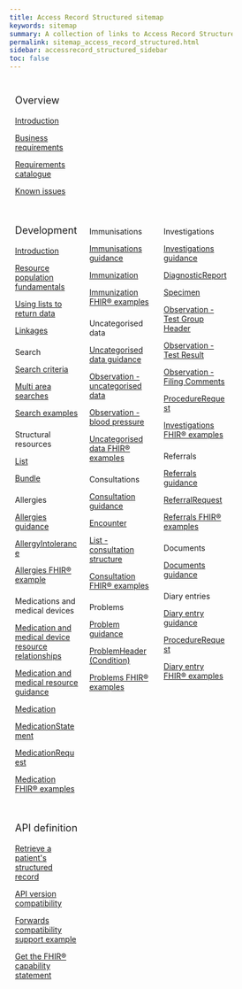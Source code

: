 ```yaml
---
title: Access Record Structured sitemap
keywords: sitemap
summary: A collection of links to Access Record Structured information
permalink: sitemap_access_record_structured.html
sidebar: accessrecord_structured_sidebar
toc: false
---
```

<style>
* {
  box-sizing: border-box;
}

/*Create three equal columns that floats next to each other*/
.column {
  float: left;
  width: 33.33%;
  padding: 10px;

}

/*Clear floats after the columns*/
.row:after {
  content: "";
  display: table;
  clear: both;
}
</style>

<div class="row">
  <div class="column">
   <p style="font-size:18px">Overview</p>
     <p><a href="accessrecord_structured.html">Introduction</a></p>
     <p><a href="accessrecord_structured_requirements.html">Business requirements</a></p>
     <p><a href="pages/accessrecord_structured/GP%20Connect%20Req%20Cat%20-%20Access%20Record%20Structured%20Data%20v2.4.xlsx">Requirements catalogue</a></p>
     <p><a href="accessrecord_structured_known_issues.html">Known issues</a></p>
  </div>
</div>

<div class="row">
  <div class="column">
    <p style="font-size:18px">Development</p>
    <p><a href="accessrecord_structured_development.html">Introduction</a></p>
    <p><a href="accessrecord_structured_development_resources_overview.html">Resource population fundamentals</a></p>
    <p><a href="accessrecord_structured_development_lists_for_message_structure.html">Using lists to return data</a></p>
    <p><a href="accessrecord_structured_development_linkages.html">Linkages</a></p>
    <p style="padding-top:8px">Search</p>
    <p><a href="accessrecord_structured_development_search.html">Search criteria</a></p>
    <p><a href="accessrecord_structured_development_searchmultiareasearches.html">Multi area searches</a></p>
    <p><a href="accessrecord_structured_development_searchExamples.html">Search examples</a></p>
    <p style="padding-top:8px">Structural resources</p>
    <p><a href="accessrecord_structured_development_list.html">List</a></p>
    <p><a href="accessrecord_structured_development_bundle.html">Bundle</a></p>
    <p style="padding-top:8px">Allergies</p>
    <p><a href="accessrecord_structured_development_allergies_guidance.html">Allergies guidance</a></p>
    <p><a href="accessrecord_structured_development_allergyintolerance.html">AllergyIntolerance</a></p>
    <p><a href="accessrecord_structured_development_fhir_examples_allergies.html">Allergies FHIR&reg; example</a></p>
    <p style="padding-top:8px">Medications and medical devices</p>
    <p><a href="accessrecord_structured_development_medication_resource_relationships.html">Medication and medical device resource relationships</a></p>
    <p><a href="accessrecord_structured_development_medication_guidance.html">Medication and medical resource guidance</a></p>
    <p><a href="accessrecord_structured_development_medication.html">Medication</a></p>
    <p><a href="accessrecord_structured_development_medicationstatement.html">MedicationStatement</a></p>
    <p><a href="accessrecord_structured_development_medicationrequest.html">MedicationRequest</a></p>
    <p><a href="accessrecord_structured_development_fhir_examples_medication.html">Medication FHIR&reg; examples</a></p>
  </div>
  <div class="column">
    <p style="padding-top:8px">Immunisations</p>
    <p><a href="accessrecord_structured_development_immunization_guidance.html">Immunisations guidance</a></p>
    <p><a href="accessrecord_structured_development_immunization.html">Immunization</a></p>
    <p><a href="accessrecord_structured_development_fhir_examples_immunizations.html">Immunization FHIR&reg; examples</a></p>
    <p style="padding-top:8px">Uncategorised data</p>
    <p><a href="accessrecord_structured_development_uncategorisedData_guidance.html">Uncategorised data guidance</a></p>
    <p><a href="accessrecord_structured_development_observation_uncategorisedData.html">Observation - uncategorised data</a></p>
    <p><a href="accessrecord_structured_development_observation_bloodPressure.html">Observation - blood pressure</a></p>
    <p><a href="accessrecord_structured_development_fhir_examples_uncategorised.html">Uncategorised data FHIR® examples</a></p>
    <p style="padding-top:8px">Consultations</p>
    <p><a href="accessrecord_structured_development_consultation_guidance.html">Consultation guidance</a></p>
    <p><a href="accessrecord_structured_development_encounter.html">Encounter</a></p>
    <p><a href="accessrecord_structured_development_list_consultation.html">List - consultation structure</a></p>
    <p><a href="accessrecord_structured_development_fhir_examples_consultations.html">Consultation FHIR&reg; examples</a></p>
    <p style="padding-top:8px">Problems</p>
    <p><a href="accessrecord_structured_development_problems_guidance.html">Problem guidance</a></p>
    <p><a href="accessrecord_structured_problems.html">ProblemHeader (Condition)</a></p>
    <p><a href="accessrecord_structured_development_fhir_examples_consultations.html">Problems FHIR® examples</a></p>
  </div>
  <div class="column">
    <p style="padding-top:8px">Investigations</p>
    <p><a href="accessrecord_structured_development_pathology_guidance.html">Investigations guidance</a></p>
    <p><a href="accessrecord_structured_development_DiagnosticReport.html">DiagnosticReport</a></p>
    <p><a href="accessrecord_structured_development_specimen.html">Specimen</a></p>
    <p><a href="accessrecord_structured_development_observation_testGroup.html">Observation - Test Group Header</a></p>
    <p><a href="accessrecord_structured_development_observation_testResult.html">Observation - Test Result</a></p>
    <p><a href="accessrecord_structured_development_observation_filingComments.html">Observation - Filing Comments</a></p>
    <p><a href="accessrecord_structured_development_ProcedureRequest.html">ProcedureRequest</a></p>
    <p><a href="accessrecord_structured_development_fhir_examples_pathology.html">Investigations FHIR&reg; examples</a></p>
    <p style="padding-top:8px">Referrals</p>
    <p><a href="accessrecord_structured_development_referralrequest_guidance.html">Referrals guidance</a></p>
    <p><a href="accessrecord_structured_development_referralrequest.html">ReferralRequest</a></p>
    <p><a href="accessrecord_structured_development_fhir_examples_referrals.html">Referrals FHIR&reg; examples</a></p>
    <p style="padding-top:8px">Documents</p>
    <p><a href="accessrecord_structured_development_documents_guidance.html">Documents guidance</a></p>
    <p style="padding-top:8px">Diary entries</p>
    <p><a href="accessrecord_structured_development_diaryentry_guidance.html">Diary entry guidance</a></p>
    <p><a href="accessrecord_structured_development_diaryentry.html">ProcedureRequest</a></p>
    <p><a href="accessrecord_structured_development_fhir_examples_diaryentries.html">Diary entry FHIR&reg; examples</a></p>
  </div>
</div>
<div class="row">
  <div class="column">
    <p style="font-size:18px">API definition</p>
    <p><a href="accessrecord_structured_development_retrieve_patient_record.html">Retrieve a patient's structured record</a></p>
    <p><a href="accessrecord_structured_development_version_compatibility.html">API version compatibility</a></p>
    <p><a href="accessrecord_structured_development_fhir_examples_forwards_consultations.html">Forwards compatibility support example</a></p>
    <p><a href="accessrecord_structured_get_the_fhir_capability_statement.html">Get the FHIR&reg; capability statement</a></p>
  </div>
</div>
